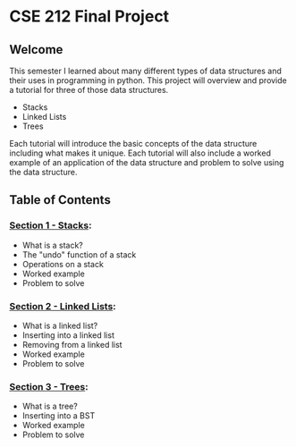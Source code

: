# CSE 212 Final Project

## Welcome

This semester I learned about many different types of data structures and their uses in programming in python.
This project will overview and provide a tutorial for three of those data structures.
- Stacks
- Linked Lists
- Trees

Each tutorial will introduce the basic concepts of the data structure including what makes it unique.
Each tutorial will also include a worked example of an application of the data structure and problem to solve using the data structure.

## Table of Contents
### [Section 1 - Stacks](stacks/stacks.md):
- What is a stack?
- The "undo" function of a stack
- Operations on a stack
- Worked example
- Problem to solve

### [Section 2 - Linked Lists](linked_lists/linked_lists.md):
- What is a linked list?
- Inserting into a linked list
- Removing from a linked list
- Worked example
- Problem to solve

### [Section 3 - Trees](trees/trees.md):
- What is a tree?
- Inserting into a BST
- Worked example
- Problem to solve